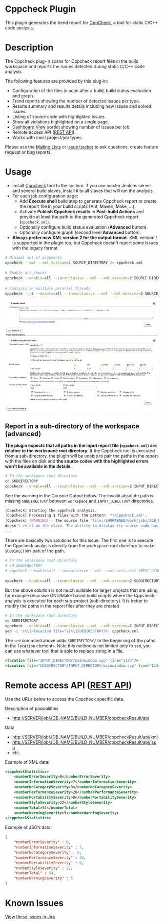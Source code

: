 Cppcheck Plugin
===============

This plugin generates the trend report for [CppCheck](https://sourceforge.net/p/cppcheck/wiki/Home/), a tool for static C/C++ code analysis.

# Description

The Cppcheck plug-in scans for Cppcheck report files in the build workspace and reports the issues detected during static C/C++ code analysis.

The following features are provided by this plug-in:

- Configuration of the files to scan after a build, build status evaluation and graph.
- Trend reports showing the number of detected issues per type.
- Results summary and results details including new issues and solved issues.
- Listing of source code with highlighted issues.
- Show all violations highlighted on a single page.
- [Dashboard View](https://plugins.jenkins.io/dashboard-view/) portlet showing number of issues per job.
- Remote access API ([REST API](https://wiki.jenkins-ci.org/display/JENKINS/Remote+access+API)).
- Works with most project/job types.

Please use the [Mailing Lists](https://www.jenkins.io/mailing-lists/) or [issue tracker](http://issues.jenkins.io/) to ask questions, create feature request or bug reports.

# Usage

- Install [Cppcheck](https://cppcheck.sourceforge.io/) tool to the system. If you use master Jenkins server and several build slaves, install it to all slaves that will run the analysis.
- For each job configuration page:
    - Add **Execute shell** build step to generate Cppcheck report or create the report file in your build scripts (Ant, Maven, Make, ...).
    - Activate **Publish Cppcheck results** in **Post-build Actions** and provide at least the path to the generated Cppcheck report (`cppcheck.xml`).
    - Optionally configure build status evaluation (**Advanced** button).
    - Optionally configure graph (second level **Advanced** button).
- **Always prefer new XML version 2 for the output format.** XML version 1 is supported in the plugin too, but Cppcheck doesn't report some issues with the legacy format.

```sh
# Minimal set of arguments
cppcheck --xml --xml-version=2 SOURCE_DIRECTORY 2> cppcheck.xml

# Enable all checks
cppcheck --enable=all --inconclusive --xml --xml-version=2 SOURCE_DIRECTORY 2> cppcheck.xml

# Analysis in multiple parallel threads
cppcheck -j 4 --enable=all --inconclusive --xml --xml-version=2 SOURCE_DIRECTORY 2> cppcheck.xml
```

![](docs/images/1.15_config.png)

## Report in a sub-directory of the workspace (advanced)

**The plugin expects that all paths in the input report file (`cppcheck.xml`) are relative to the workspace root directory.** If the Cppcheck tool is executed from a sub-directory, the plugin will be unable to pair the paths in the report with the files on disk and **the source codes with the highlighted errors won't be available in the details**.

```sh
# In the workspace root directory
cd SUBDIRECTORY
cppcheck --enable=all --inconclusive --xml --xml-version=2 INPUT_DIRECTORY 2> cppcheck.xml
```

See the warning in the Console Output below. The invalid absolute path is missing `SUBDIRECTORY` between `workspace` and `INPUT_DIRECTORY` directories.

```sh
[Cppcheck] Starting the cppcheck analysis.
[Cppcheck] Processing 1 files with the pattern '**/cppcheck.xml'.
[Cppcheck] [WARNING] - The source file 'file:/SHORTENED/work/jobs/JOB_NAME/workspace/INPUT_DIRECTORY/mainwindow.cpp'
doesn't exist on the slave. The ability to display its source code has been removed.
...
```

There are basically two solutions for this issue. The first one is to execute the Cppcheck analysis directly from the workspace root directory to make `SUBDIRECTORY` part of the path.

```sh
# In the workspace root directory
# cd SUBDIRECTORY
# cppcheck --enable=all --inconclusive --xml --xml-version=2 INPUT_DIRECTORY 2> cppcheck.xml

cppcheck --enable=all --inconclusive --xml --xml-version=2 SUBDIRECTORY/INPUT_DIRECTORY 2> SUBDIRECTORY/cppcheck.xml
```

But the above solution is not much suitable for larger projects that are using for example recursive GNU/Make based build scripts where the Cppcheck analysis is executed for each sub-project (sub-directory). It is better to modify the paths in the report files after they are created.

```sh
# In the workspace root directory
cd SUBDIRECTORY
cppcheck --enable=all --inconclusive --xml --xml-version=2 INPUT_DIRECTORY 2> cppcheck.xml
sed -i 's%\(<location file="\)%\1SUBDIRECTORY/%' cppcheck.xml
```

The `sed` command above adds `SUBDIRECTORY/` to the beginning of the paths in the `location` elements. Note this method is not limited only to `sed`, you can use whatever tool that is able to replace string in a file.

```xml
<location file="INPUT_DIRECTORY/mainwindow.cpp" line="1134"/>
<location file="SUBDIRECTORY/INPUT_DIRECTORY/mainwindow.cpp" line="1134"/>
```

# Remote access API ([REST API](https://wiki.jenkins-ci.org/display/JENKINS/Remote+access+API))

Use the URLs below to access the Cppcheck specific data.

Description of possibilities

- [http://SERVER/job/JOB\_NAME/BUILD\_NUMBER/cppcheckResult/api](http://server/job/JOB_NAME/BUILD_NUMBER/cppcheckResult/api)

Data

- [http://SERVER/job/JOB\_NAME/BUILD\_NUMBER/cppcheckResult/api/xml](http://server/job/JOB_NAME/BUILD_NUMBER/cppcheckResult/api/xml)
- [http://SERVER/job/JOB\_NAME/BUILD\_NUMBER/cppcheckResult/api/json](http://server/job/JOB_NAME/BUILD_NUMBER/cppcheckResult/api/json)
- etc.

Example of XML data:

```xml
<cppcheckStatistics>
    <numberErrorSeverity>0</numberErrorSeverity>
    <numberInformationSeverity>7</numberInformationSeverity>
    <numberNoCategorySeverity>0</numberNoCategorySeverity>
    <numberPerformanceSeverity>20</numberPerformanceSeverity>
    <numberPortabilitySeverity>0</numberPortabilitySeverity>
    <numberStyleSeverity>22</numberStyleSeverity>
    <numberTotal>54</numberTotal>
    <numberWarningSeverity>5</numberWarningSeverity>
</cppcheckStatistics>
```

Example of JSON data:

```json
{
    "numberErrorSeverity" : 0,
    "numberInformationSeverity" : 7,
    "numberNoCategorySeverity" : 0,
    "numberPerformanceSeverity" : 20,
    "numberPortabilitySeverity" : 0,
    "numberStyleSeverity" : 22,
    "numberTotal" : 54,
    "numberWarningSeverity" : 5
}
```

# Known Issues

[View these issues in Jira](https://issues.jenkins.io/browse/?jql=project+%3D+JENKINS+AND+status+in+%28Open%2C+%22In+Progress%22%2C+Reopened%29+AND+component+%3D+%27cppcheck-plugin%27)

